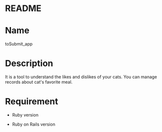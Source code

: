 # README

# Name
toSubmit_app

# Description
It is a tool to understand the likes and dislikes of your cats.
You can manage records about cat's favorite meal.

# Requirement
* Ruby version

* Ruby on Rails version
